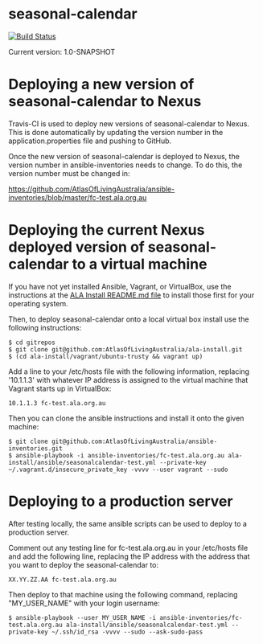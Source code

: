 # seasonal-calendar

[![Build Status](https://travis-ci.org/AtlasOfLivingAustralia/seasonal-calendar.svg?branch=master)](http://travis-ci.org/AtlasOfLivingAustralia/seasonal-calendar) 

Current version: 1.0-SNAPSHOT

Deploying a new version of seasonal-calendar to Nexus
================================================

Travis-CI is used to deploy new versions of seasonal-calendar to Nexus. This is done automatically by updating the version number in the application.properties file and pushing to GitHub.

Once the new version of seasonal-calendar is deployed to Nexus, the version number in ansible-inventories needs to change. To do this, the version number must be changed in: 

https://github.com/AtlasOfLivingAustralia/ansible-inventories/blob/master/fc-test.ala.org.au

Deploying the current Nexus deployed version of seasonal-calendar to a virtual machine
===========================================================================

If you have not yet installed Ansible, Vagrant, or VirtualBox, use the instructions at the [ALA Install README.md file](https://github.com/AtlasOfLivingAustralia/ala-install/blob/master/README.md) to install those first for your operating system.

Then, to deploy seasonal-calendar onto a local virtual box install use the following instructions:

```
$ cd gitrepos
$ git clone git@github.com:AtlasOfLivingAustralia/ala-install.git
$ (cd ala-install/vagrant/ubuntu-trusty && vagrant up)
```

Add a line to your /etc/hosts file with the following information, replacing '10.1.1.3' with whatever IP address is assigned to the virtual machine that Vagrant starts up in VirtualBox:

```
10.1.1.3 fc-test.ala.org.au
```

Then you can clone the ansible instructions and install it onto the given machine:

```
$ git clone git@github.com:AtlasOfLivingAustralia/ansible-inventories.git
$ ansible-playbook -i ansible-inventories/fc-test.ala.org.au ala-install/ansible/seasonalcalendar-test.yml --private-key ~/.vagrant.d/insecure_private_key -vvvv --user vagrant --sudo
```

Deploying to a production server
======================================

After testing locally, the same ansible scripts can be used to deploy to a production server.

Comment out any testing line for fc-test.ala.org.au in your /etc/hosts file and add the following line, replacing the IP address with the address that you want to deploy the seasonal-calendar to:

```
XX.YY.ZZ.AA fc-test.ala.org.au
```

Then deploy to that machine using the following command, replacing "MY_USER_NAME" with your login username:

```
$ ansible-playbook --user MY_USER_NAME -i ansible-inventories/fc-test.ala.org.au ala-install/ansible/seasonalcalendar-test.yml --private-key ~/.ssh/id_rsa -vvvv --sudo --ask-sudo-pass
```
